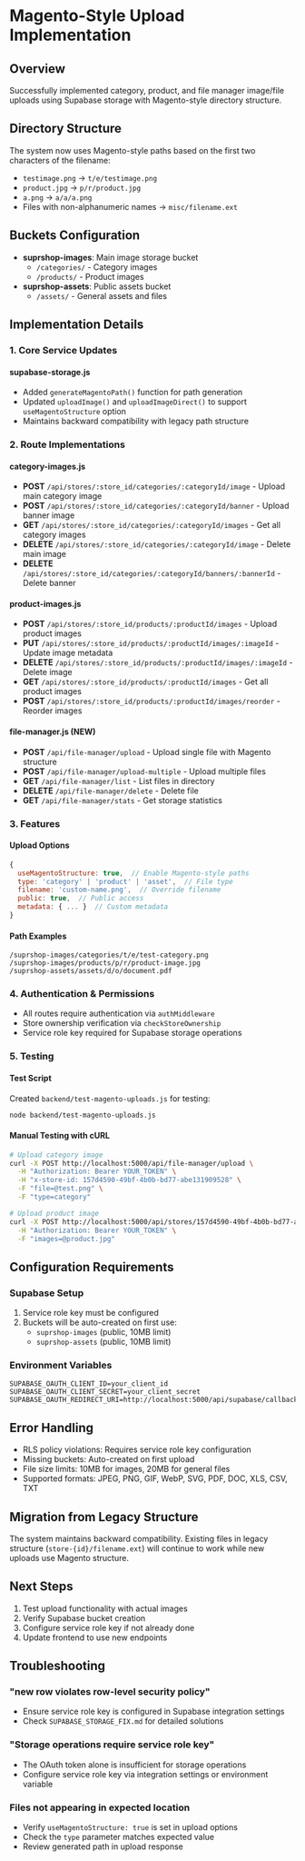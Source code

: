 # Magento-Style Upload Implementation

## Overview
Successfully implemented category, product, and file manager image/file uploads using Supabase storage with Magento-style directory structure.

## Directory Structure
The system now uses Magento-style paths based on the first two characters of the filename:
- `testimage.png` → `t/e/testimage.png`
- `product.jpg` → `p/r/product.jpg`
- `a.png` → `a/a/a.png`
- Files with non-alphanumeric names → `misc/filename.ext`

## Buckets Configuration
- **suprshop-images**: Main image storage bucket
  - `/categories/` - Category images
  - `/products/` - Product images
- **suprshop-assets**: Public assets bucket
  - `/assets/` - General assets and files

## Implementation Details

### 1. Core Service Updates

#### supabase-storage.js
- Added `generateMagentoPath()` function for path generation
- Updated `uploadImage()` and `uploadImageDirect()` to support `useMagentoStructure` option
- Maintains backward compatibility with legacy path structure

### 2. Route Implementations

#### category-images.js
- **POST** `/api/stores/:store_id/categories/:categoryId/image` - Upload main category image
- **POST** `/api/stores/:store_id/categories/:categoryId/banner` - Upload banner image
- **GET** `/api/stores/:store_id/categories/:categoryId/images` - Get all category images
- **DELETE** `/api/stores/:store_id/categories/:categoryId/image` - Delete main image
- **DELETE** `/api/stores/:store_id/categories/:categoryId/banners/:bannerId` - Delete banner

#### product-images.js
- **POST** `/api/stores/:store_id/products/:productId/images` - Upload product images
- **PUT** `/api/stores/:store_id/products/:productId/images/:imageId` - Update image metadata
- **DELETE** `/api/stores/:store_id/products/:productId/images/:imageId` - Delete image
- **GET** `/api/stores/:store_id/products/:productId/images` - Get all product images
- **POST** `/api/stores/:store_id/products/:productId/images/reorder` - Reorder images

#### file-manager.js (NEW)
- **POST** `/api/file-manager/upload` - Upload single file with Magento structure
- **POST** `/api/file-manager/upload-multiple` - Upload multiple files
- **GET** `/api/file-manager/list` - List files in directory
- **DELETE** `/api/file-manager/delete` - Delete file
- **GET** `/api/file-manager/stats` - Get storage statistics

### 3. Features

#### Upload Options
```javascript
{
  useMagentoStructure: true,  // Enable Magento-style paths
  type: 'category' | 'product' | 'asset',  // File type
  filename: 'custom-name.png',  // Override filename
  public: true,  // Public access
  metadata: { ... }  // Custom metadata
}
```

#### Path Examples
```
/suprshop-images/categories/t/e/test-category.png
/suprshop-images/products/p/r/product-image.jpg
/suprshop-assets/assets/d/o/document.pdf
```

### 4. Authentication & Permissions
- All routes require authentication via `authMiddleware`
- Store ownership verification via `checkStoreOwnership`
- Service role key required for Supabase storage operations

### 5. Testing

#### Test Script
Created `backend/test-magento-uploads.js` for testing:
```bash
node backend/test-magento-uploads.js
```

#### Manual Testing with cURL
```bash
# Upload category image
curl -X POST http://localhost:5000/api/file-manager/upload \
  -H "Authorization: Bearer YOUR_TOKEN" \
  -H "x-store-id: 157d4590-49bf-4b0b-bd77-abe131909528" \
  -F "file=@test.png" \
  -F "type=category"

# Upload product image
curl -X POST http://localhost:5000/api/stores/157d4590-49bf-4b0b-bd77-abe131909528/products/PRODUCT_ID/images \
  -H "Authorization: Bearer YOUR_TOKEN" \
  -F "images=@product.jpg"
```

## Configuration Requirements

### Supabase Setup
1. Service role key must be configured
2. Buckets will be auto-created on first use:
   - `suprshop-images` (public, 10MB limit)
   - `suprshop-assets` (public, 10MB limit)

### Environment Variables
```env
SUPABASE_OAUTH_CLIENT_ID=your_client_id
SUPABASE_OAUTH_CLIENT_SECRET=your_client_secret
SUPABASE_OAUTH_REDIRECT_URI=http://localhost:5000/api/supabase/callback
```

## Error Handling
- RLS policy violations: Requires service role key configuration
- Missing buckets: Auto-created on first upload
- File size limits: 10MB for images, 20MB for general files
- Supported formats: JPEG, PNG, GIF, WebP, SVG, PDF, DOC, XLS, CSV, TXT

## Migration from Legacy Structure
The system maintains backward compatibility. Existing files in legacy structure (`store-{id}/filename.ext`) will continue to work while new uploads use Magento structure.

## Next Steps
1. Test upload functionality with actual images
2. Verify Supabase bucket creation
3. Configure service role key if not already done
4. Update frontend to use new endpoints

## Troubleshooting

### "new row violates row-level security policy"
- Ensure service role key is configured in Supabase integration settings
- Check `SUPABASE_STORAGE_FIX.md` for detailed solutions

### "Storage operations require service role key"
- The OAuth token alone is insufficient for storage operations
- Configure service role key via integration settings or environment variable

### Files not appearing in expected location
- Verify `useMagentoStructure: true` is set in upload options
- Check the `type` parameter matches expected value
- Review generated path in upload response